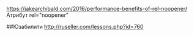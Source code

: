 https://jakearchibald.com/2016/performance-benefits-of-rel-noopener/  Атрибут rel="noopener" 

##Юзабилити http://ruseller.com/lessons.php?id=760
